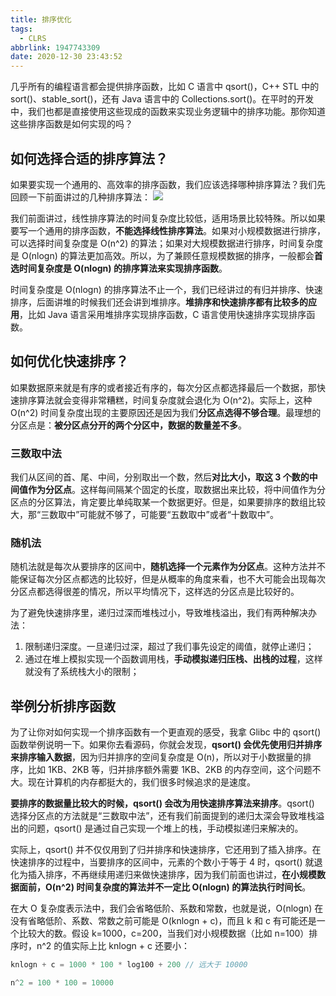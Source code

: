 ```yaml
---
title: 排序优化
tags:
  - CLRS
abbrlink: 1947743309
date: 2020-12-30 23:43:52
---
```

几乎所有的编程语言都会提供排序函数，比如 C 语言中 qsort()，C++ STL 中的 sort()、stable_sort()，还有 Java 语言中的 Collections.sort()。在平时的开发中，我们也都是直接使用这些现成的函数来实现业务逻辑中的排序功能。那你知道这些排序函数是如何实现的吗？

## 如何选择合适的排序算法？
如果要实现一个通用的、高效率的排序函数，我们应该选择哪种排序算法？我们先回顾一下前面讲过的几种排序算法：
![](https://raw.githubusercontent.com/necusjz/p/master/CLRS/geek/67.png)

我们前面讲过，线性排序算法的时间复杂度比较低，适用场景比较特殊。所以如果要写一个通用的排序函数，**不能选择线性排序算法**。如果对小规模数据进行排序，可以选择时间复杂度是 O(n^2) 的算法；如果对大规模数据进行排序，时间复杂度是 O(nlogn) 的算法更加高效。所以，为了兼顾任意规模数据的排序，一般都会**首选时间复杂度是 O(nlogn) 的排序算法来实现排序函数**。
<!--more-->

时间复杂度是 O(nlogn) 的排序算法不止一个，我们已经讲过的有归并排序、快速排序，后面讲堆的时候我们还会讲到堆排序。**堆排序和快速排序都有比较多的应用**，比如 Java 语言采用堆排序实现排序函数，C 语言使用快速排序实现排序函数。

## 如何优化快速排序？
如果数据原来就是有序的或者接近有序的，每次分区点都选择最后一个数据，那快速排序算法就会变得非常糟糕，时间复杂度就会退化为 O(n^2)。实际上，这种 O(n^2) 时间复杂度出现的主要原因还是因为我们**分区点选得不够合理**。最理想的分区点是：**被分区点分开的两个分区中，数据的数量差不多**。

### 三数取中法
我们从区间的首、尾、中间，分别取出一个数，然后**对比大小，取这 3 个数的中间值作为分区点**。这样每间隔某个固定的长度，取数据出来比较，将中间值作为分区点的分区算法，肯定要比单纯取某一个数据更好。但是，如果要排序的数组比较大，那“三数取中”可能就不够了，可能要“五数取中”或者“十数取中”。

### 随机法
随机法就是每次从要排序的区间中，**随机选择一个元素作为分区点**。这种方法并不能保证每次分区点都选的比较好，但是从概率的角度来看，也不大可能会出现每次分区点都选得很差的情况，所以平均情况下，这样选的分区点是比较好的。

为了避免快速排序里，递归过深而堆栈过小，导致堆栈溢出，我们有两种解决办法：
1. 限制递归深度。一旦递归过深，超过了我们事先设定的阈值，就停止递归；
2. 通过在堆上模拟实现一个函数调用栈，**手动模拟递归压栈、出栈的过程**，这样就没有了系统栈大小的限制；

## 举例分析排序函数
为了让你对如何实现一个排序函数有一个更直观的感受，我拿 Glibc 中的 qsort() 函数举例说明一下。如果你去看源码，你就会发现，**qsort() 会优先使用归并排序来排序输入数据**，因为归并排序的空间复杂度是 O(n)，所以对于小数据量的排序，比如 1KB、2KB 等，归并排序额外需要 1KB、2KB 的内存空间，这个问题不大。现在计算机的内存都挺大的，我们很多时候追求的是速度。

**要排序的数据量比较大的时候，qsort() 会改为用快速排序算法来排序**。qsort() 选择分区点的方法就是“三数取中法”，还有我们前面提到的递归太深会导致堆栈溢出的问题，qsort() 是通过自己实现一个堆上的栈，手动模拟递归来解决的。

实际上，qsort() 并不仅仅用到了归并排序和快速排序，它还用到了插入排序。在快速排序的过程中，当要排序的区间中，元素的个数小于等于 4 时，qsort() 就退化为插入排序，不再继续用递归来做快速排序，因为我们前面也讲过，**在小规模数据面前，O(n^2) 时间复杂度的算法并不一定比 O(nlogn) 的算法执行时间长**。

在大 O 复杂度表示法中，我们会省略低阶、系数和常数，也就是说，O(nlogn) 在没有省略低阶、系数、常数之前可能是 O(knlogn + c)，而且 k 和 c 有可能还是一个比较大的数。假设 k=1000，c=200，当我们对小规模数据（比如 n=100）排序时，n^2 的值实际上比 knlogn + c 还要小：
```cpp
knlogn + c = 1000 * 100 * log100 + 200 // 远大于 10000

n^2 = 100 * 100 = 10000
```
